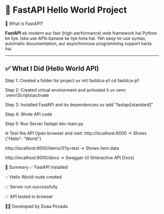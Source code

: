 # 🚀 FastAPI Hello World Project

📌 What is FastAPI?

**FastAPI** ek modern aur fast (high-performance) web framework hai Python ke liye. Iska use APIs banane ke liye hota hai. Yeh easy-to-use syntax, automatic documentation, aur asynchronous programming support karta hai.

---

## ✅ What I Did (Hello World API)

Step 1: Created a folder for project
uv init fastdca-p1
cd fastdca-p1

Step 2: Created virtual environment and activated it
uv venv
.venv\Scripts\activate

Step 3: Installed FastAPI and its dependencies
uv add "fastapi[standard]"

Step 4: Wrote API code 

Step 5: Run Server
fastapi dev main.py

🌐 Test the API
Open browser and visit:
http://localhost:8000 → Shows {"Hello": "World"}

http://localhost:8000/items/5?q=test → Shows item data

http://localhost:8000/docs → Swagger UI (Interactive API Docs)

📄 Summary
✅ FastAPI installed

✅ Hello World route created

✅ Server run successfully

✅ API tested in browser

🙋‍♀️ Developed by
Duaa Pirzada

